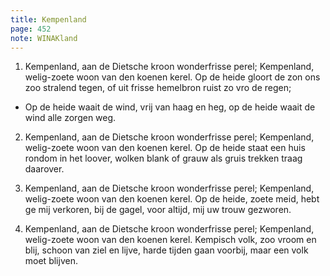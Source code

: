 ```yaml
---
title: Kempenland 
page: 452
note: WINAKland
---  
```


1. Kempenland, aan de Dietsche kroon
wonderfrisse perel;
Kempenland, welig-zoete woon
van den koenen kerel.
Op de heide gloort de zon
ons zoo stralend tegen,
of uit frisse hemelbron
ruist zo vro de regen;

- Op de heide waait de wind,
vrij van haag en heg,
op de heide waait de wind
alle zorgen weg.

2. Kempenland, aan de Dietsche kroon
wonderfrisse perel;
Kempenland, welig-zoete woon
van den koenen kerel.
Op de heide staat een huis
rondom in het loover,
wolken blank of grauw als gruis
trekken traag daarover.

3. Kempenland, aan de Dietsche kroon
wonderfrisse perel;
Kempenland, welig-zoete woon
van den koenen kerel.
Op de heide, zoete meid,
hebt ge mij verkoren,
bij de gagel, voor altijd,
mij uw trouw gezworen.

4. Kempenland, aan de Dietsche kroon
wonderfrisse perel;
Kempenland, welig-zoete woon
van den koenen kerel.
Kempisch volk, zoo vroom en blij,
schoon van ziel en lijve,
harde tijden gaan voorbij,
maar een volk moet blijven.